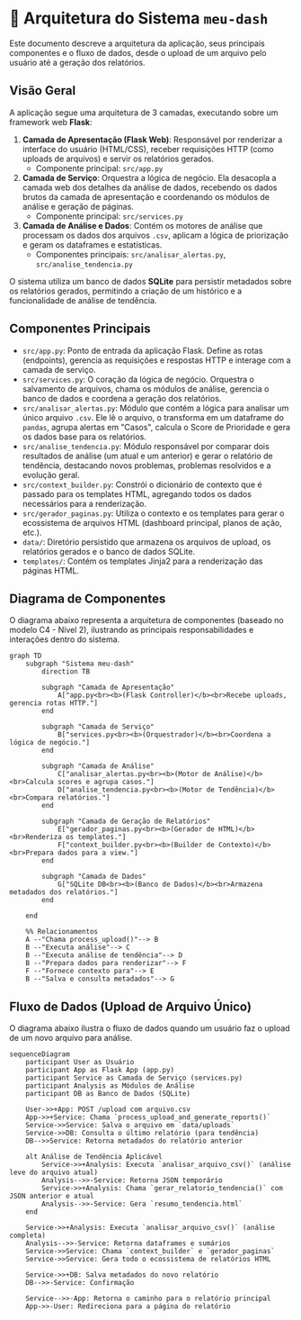# 📐 Arquitetura do Sistema `meu-dash`

Este documento descreve a arquitetura da aplicação, seus principais componentes e o fluxo de dados, desde o upload de um arquivo pelo usuário até a geração dos relatórios.

## Visão Geral

A aplicação segue uma arquitetura de 3 camadas, executando sobre um framework web **Flask**:

1. **Camada de Apresentação (Flask Web)**: Responsável por renderizar a interface do usuário (HTML/CSS), receber requisições HTTP (como uploads de arquivos) e servir os relatórios gerados.
    - Componente principal: `src/app.py`
2. **Camada de Serviço**: Orquestra a lógica de negócio. Ela desacopla a camada web dos detalhes da análise de dados, recebendo os dados brutos da camada de apresentação e coordenando os módulos de análise e geração de páginas.
    - Componente principal: `src/services.py`
3. **Camada de Análise e Dados**: Contém os motores de análise que processam os dados dos arquivos `.csv`, aplicam a lógica de priorização e geram os dataframes e estatísticas.
    - Componentes principais: `src/analisar_alertas.py`, `src/analise_tendencia.py`

O sistema utiliza um banco de dados **SQLite** para persistir metadados sobre os relatórios gerados, permitindo a criação de um histórico e a funcionalidade de análise de tendência.

## Componentes Principais

- `src/app.py`: Ponto de entrada da aplicação Flask. Define as rotas (endpoints), gerencia as requisições e respostas HTTP e interage com a camada de serviço.
- `src/services.py`: O coração da lógica de negócio. Orquestra o salvamento de arquivos, chama os módulos de análise, gerencia o banco de dados e coordena a geração dos relatórios.
- `src/analisar_alertas.py`: Módulo que contém a lógica para analisar um único arquivo `.csv`. Ele lê o arquivo, o transforma em um dataframe do `pandas`, agrupa alertas em "Casos", calcula o Score de Prioridade e gera os dados base para os relatórios.
- `src/analise_tendencia.py`: Módulo responsável por comparar dois resultados de análise (um atual e um anterior) e gerar o relatório de tendência, destacando novos problemas, problemas resolvidos e a evolução geral.
- `src/context_builder.py`: Constrói o dicionário de contexto que é passado para os templates HTML, agregando todos os dados necessários para a renderização.
- `src/gerador_paginas.py`: Utiliza o contexto e os templates para gerar o ecossistema de arquivos HTML (dashboard principal, planos de ação, etc.).
- `data/`: Diretório persistido que armazena os arquivos de upload, os relatórios gerados e o banco de dados SQLite.
- `templates/`: Contém os templates Jinja2 para a renderização das páginas HTML.

## Diagrama de Componentes

O diagrama abaixo representa a arquitetura de componentes (baseado no modelo C4 - Nível 2), ilustrando as principais responsabilidades e interações dentro do sistema.

```mermaid
graph TD
    subgraph "Sistema meu-dash"
        direction TB

        subgraph "Camada de Apresentação"
            A["app.py<br><b>(Flask Controller)</b><br>Recebe uploads, gerencia rotas HTTP."]
        end

        subgraph "Camada de Serviço"
            B["services.py<br><b>(Orquestrador)</b><br>Coordena a lógica de negócio."]
        end

        subgraph "Camada de Análise"
            C["analisar_alertas.py<br><b>(Motor de Análise)</b><br>Calcula scores e agrupa casos."]
            D["analise_tendencia.py<br><b>(Motor de Tendência)</b><br>Compara relatórios."]
        end

        subgraph "Camada de Geração de Relatórios"
            E["gerador_paginas.py<br><b>(Gerador de HTML)</b><br>Renderiza os templates."]
            F["context_builder.py<br><b>(Builder de Contexto)</b><br>Prepara dados para a view."]
        end

        subgraph "Camada de Dados"
            G["SQLite DB<br><b>(Banco de Dados)</b><br>Armazena metadados dos relatórios."]
        end

    end

    %% Relacionamentos
    A --"Chama process_upload()"--> B
    B --"Executa análise"--> C
    B --"Executa análise de tendência"--> D
    B --"Prepara dados para renderizar"--> F
    F --"Fornece contexto para"--> E
    B --"Salva e consulta metadados"--> G
```

## Fluxo de Dados (Upload de Arquivo Único)

O diagrama abaixo ilustra o fluxo de dados quando um usuário faz o upload de um novo arquivo para análise.

```mermaid
sequenceDiagram
    participant User as Usuário
    participant App as Flask App (app.py)
    participant Service as Camada de Serviço (services.py)
    participant Analysis as Módulos de Análise
    participant DB as Banco de Dados (SQLite)

    User->>+App: POST /upload com arquivo.csv
    App->>+Service: Chama `process_upload_and_generate_reports()`
    Service->>Service: Salva o arquivo em `data/uploads`
    Service->>DB: Consulta o último relatório (para tendência)
    DB-->>Service: Retorna metadados do relatório anterior
    
    alt Análise de Tendência Aplicável
        Service->>+Analysis: Executa `analisar_arquivo_csv()` (análise leve do arquivo atual)
        Analysis-->>-Service: Retorna JSON temporário
        Service->>+Analysis: Chama `gerar_relatorio_tendencia()` com JSON anterior e atual
        Analysis-->>-Service: Gera `resumo_tendencia.html`
    end

    Service->>+Analysis: Executa `analisar_arquivo_csv()` (análise completa)
    Analysis-->>-Service: Retorna dataframes e sumários
    Service->>Service: Chama `context_builder` e `gerador_paginas`
    Service->>Service: Gera todo o ecossistema de relatórios HTML
    
    Service->>+DB: Salva metadados do novo relatório
    DB-->>-Service: Confirmação
    
    Service-->>-App: Retorna o caminho para o relatório principal
    App->>-User: Redireciona para a página do relatório
```
